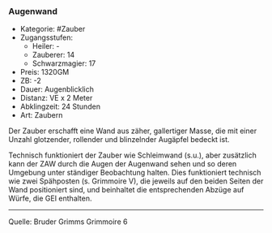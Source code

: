 ### Augenwand

- Kategorie: #Zauber
- Zugangsstufen:
  - Heiler: -
  - Zauberer: 14
  - Schwarzmagier: 17
- Preis: 1320GM
- ZB: -2
- Dauer: Augenblicklich
- Distanz: VE x 2 Meter
- Abklingzeit: 24 Stunden
- Art: Zaubern

Der Zauber erschafft eine Wand aus zäher, gallertiger Masse, die mit einer Unzahl glotzender, rollender und blinzelnder Augäpfel bedeckt ist.

Technisch funktioniert der Zauber wie Schleimwand (s.u.), aber zusätzlich kann der ZAW durch die Augen der Augenwand sehen und so deren Umgebung unter ständiger Beobachtung halten. Dies funktioniert technisch wie zwei Spähposten (s. Grimmoire V), die jeweils auf den beiden Seiten der Wand positioniert sind, und beinhaltet die entsprechenden Abzüge auf Würfe, die GEI enthalten.

---

Quelle: Bruder Grimms Grimmoire 6
